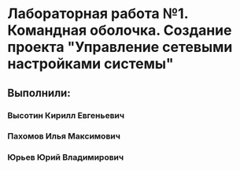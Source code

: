 Лабораторная работа №1. Командная оболочка. Создание проекта "Управление сетевыми настройками системы"
==============================
Выполнили:
--------------------
### Высотин Кирилл Евгеньевич

### Пахомов Илья Максимович

### Юрьев Юрий Владимирович


